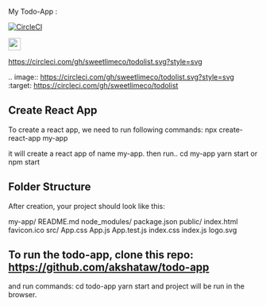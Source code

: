 

My Todo-App :

[![CircleCI](https://circleci.com/gh/sweetlimeco/todolist.png?style=svg)](https://circleci.com/gh/sweetlimeco/todolist)

<img src="https://circleci.com/gh/sweetlimeco/todolist.svg?style=svg
" height="25">

https://circleci.com/gh/sweetlimeco/todolist.svg?style=svg

.. image:: https://circleci.com/gh/sweetlimeco/todolist.svg?style=svg
    :target: https://circleci.com/gh/sweetlimeco/todolist

## Create React App

To create a react app, we need to run following commands:
   npx create-react-app my-app
 
 it will create a react app of name my-app.
 then run..
   cd my-app
   yarn start  or npm start


## Folder Structure

After creation, your project should look like this:

 my-app/
  README.md
  node_modules/
  package.json
  public/
    index.html
    favicon.ico
  src/
    App.css
    App.js
    App.test.js
    index.css
    index.js
    logo.svg

## To run the todo-app, clone this repo: https://github.com/akshataw/todo-app
 and run commands: cd todo-app
                   yarn start
           and project will be run in the browser.
